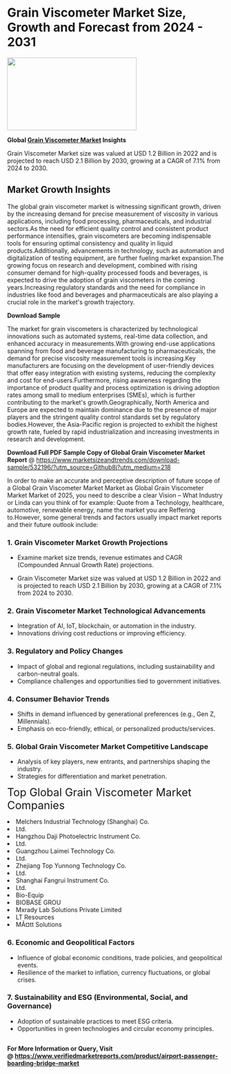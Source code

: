 <H1>Grain Viscometer Market Size, Growth and Forecast from 2024 - 2031</H1><img class="aligncenter size-medium wp-image-584254" src="https://thirdeyenews.in/wp-content/uploads/2024/09/Global-Market-Research-300x168.jpeg" alt="" width="300" height="168" /><p><strong>Global&nbsp;<a href="https://www.marketsizeandtrends.com/download-sample/532196/?utm_source=Github8j?utm_medium=218">Grain Viscometer Market</a> Insights</strong></p><p>Grain Viscometer Market size was valued at USD 1.2 Billion in 2022 and is projected to reach USD 2.1 Billion by 2030, growing at a CAGR of 7.1% from 2024 to 2030.</p><p><h2>Market Growth Insights</h2> <p>The global grain viscometer market is witnessing significant growth, driven by the increasing demand for precise measurement of viscosity in various applications, including food processing, pharmaceuticals, and industrial sectors.As the need for efficient quality control and consistent product performance intensifies, grain viscometers are becoming indispensable tools for ensuring optimal consistency and quality in liquid products.Additionally, advancements in technology, such as automation and digitalization of testing equipment, are further fueling market expansion.The growing focus on research and development, combined with rising consumer demand for high-quality processed foods and beverages, is expected to drive the adoption of grain viscometers in the coming years.Increasing regulatory standards and the need for compliance in industries like food and beverages and pharmaceuticals are also playing a crucial role in the market's growth trajectory.</p> <p><strong>Download Sample</strong></p> <p>The market for grain viscometers is characterized by technological innovations such as automated systems, real-time data collection, and enhanced accuracy in measurements.With growing end-use applications spanning from food and beverage manufacturing to pharmaceuticals, the demand for precise viscosity measurement tools is increasing.Key manufacturers are focusing on the development of user-friendly devices that offer easy integration with existing systems, reducing the complexity and cost for end-users.Furthermore, rising awareness regarding the importance of product quality and process optimization is driving adoption rates among small to medium enterprises (SMEs), which is further contributing to the market's growth.Geographically, North America and Europe are expected to maintain dominance due to the presence of major players and the stringent quality control standards set by regulatory bodies.However, the Asia-Pacific region is projected to exhibit the highest growth rate, fueled by rapid industrialization and increasing investments in research and development.</p> <p><span class=""><strong>Download Full PDF Sample Copy of Global Grain Viscometer Market Report</strong> @ <a href="https://www.marketsizeandtrends.com/download-sample/532196/?utm_source=Github8j?utm_medium=218" target="_blank">https://www.marketsizeandtrends.com/download-sample/532196/?utm_source=Github8j?utm_medium=218</a></span></p><p>In order to make an accurate and perceptive description of future scope of a Global&nbsp;Grain Viscometer Market Market as Global&nbsp;Grain Viscometer Market Market of 2025, you need to describe a clear Vision &ndash; What Industry or Linda can you think of for example: Quote from a Technology, healthcare, automotive, renewable energy, name the market you are Reffering to.However, some general trends and factors usually impact market reports and their future outlook include:</p><h3>1.&nbsp;<strong>Grain Viscometer Market Growth Projections</strong></h3><ul><li>Examine market size trends, revenue estimates and CAGR (Compounded Annual Growth Rate) projections.</li><li><p>Grain Viscometer Market size was valued at USD 1.2 Billion in 2022 and is projected to reach USD 2.1 Billion by 2030, growing at a CAGR of 7.1% from 2024 to 2030.</p></li></ul><h3>2.&nbsp;<strong>Grain Viscometer Market Technological Advancements</strong></h3><ul><li>Integration of AI, IoT, blockchain, or automation in the industry.</li><li>Innovations driving cost reductions or improving efficiency.</li></ul><h3>3.&nbsp;<strong>Regulatory and Policy Changes</strong></h3><ul><li>Impact of global and regional regulations, including sustainability and carbon-neutral goals.</li><li>Compliance challenges and opportunities tied to government initiatives.</li></ul><h3>4.&nbsp;<strong>Consumer Behavior Trends</strong></h3><ul><li>Shifts in demand influenced by generational preferences (e.g., Gen Z, Millennials).</li><li>Emphasis on eco-friendly, ethical, or personalized products/services.</li></ul><h3>5.&nbsp;<strong>Global Grain Viscometer Market Competitive Landscape</strong></h3><ul><li>Analysis of key players, new entrants, and partnerships shaping the industry.</li><li>Strategies for differentiation and market penetration.</li></ul><p data-pm-slice="1 1 []"><span style="color: inherit; font-family: inherit; font-size: 25px;">Top Global Grain Viscometer Market Companies</span></p><div class="" data-test-id=""><p><li>Melchers Industrial Technology (Shanghai) Co.</li><li> Ltd.</li><li> Hangzhou Daji Photoelectric Instrument Co.</li><li> Ltd.</li><li> Guangzhou Laimei Technology Co.</li><li> Ltd.</li><li> Zhejiang Top Yunnong Technology Co.</li><li> Ltd.</li><li> Shanghai Fangrui Instrument Co.</li><li> Ltd.</li><li> Bio-Equip</li><li> BIOBASE GROU</li><li> Mxrady Lab Solutions Private Limited</li><li> LT Resources</li><li> MÃ¤tt Solutions</li></p></div><h3>6.&nbsp;<strong>Economic and Geopolitical Factors</strong></h3><ul><li>Influence of global economic conditions, trade policies, and geopolitical events.</li><li>Resilience of the market to inflation, currency fluctuations, or global crises.</li></ul><h3>7.&nbsp;<strong>Sustainability and ESG (Environmental, Social, and Governance)</strong></h3><ul><li>Adoption of sustainable practices to meet ESG criteria.</li><li>Opportunities in green technologies and circular economy principles.</li></ul><h2><strong style="font-size: 14px;">For More Information or Query, Visit @&nbsp;</strong><a style="background-color: #ffffff; font-size: 14px;" href="https://www.marketsizeandtrends.com/report/grain-viscometer-market/" target="_blank">https://www.verifiedmarketreports.com/product/airport-passenger-boarding-bridge-market</a></h2>